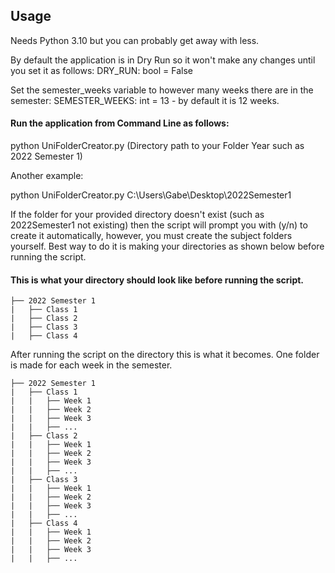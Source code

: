 
## Usage

Needs Python 3.10 but you can probably get away with less.

By default the application is in Dry Run so it won't make any changes until you set it as follows: DRY_RUN: bool = False

Set the semester_weeks variable to however many weeks there are in the semester: SEMESTER_WEEKS: int = 13 - by default it is 12 weeks.

#### Run the application from Command Line as follows:

python UniFolderCreator.py (Directory path to your Folder Year such as 2022 Semester 1)

Another example:

python UniFolderCreator.py C:\Users\Gabe\Desktop\2022Semester1


If the folder for your provided directory doesn't exist (such as 2022Semester1 not existing) then the script will prompt you with (y/n) to create it automatically, however, you must create the subject folders yourself. Best way to do it is making your directories as shown below before running the script.


#### This is what your directory should look like before running the script.
```
├── 2022 Semester 1
|	├── Class 1
|	├── Class 2
|	├── Class 3
|	├── Class 4
```

After running the script on the directory this is what it becomes. One folder is made for each week in the semester.
```
├── 2022 Semester 1
|	├── Class 1
|	|	├── Week 1
|	|	├── Week 2
|	|	├── Week 3
|	|	├── ...
|	├── Class 2
|	|	├── Week 1
|	|	├── Week 2
|	|	├── Week 3
|	|	├── ...
|	├── Class 3
|	|	├── Week 1
|	|	├── Week 2
|	|	├── Week 3
|	|	├── ...
|	├── Class 4
|	|	├── Week 1
|	|	├── Week 2
|	|	├── Week 3
|	|	├── ...
```

